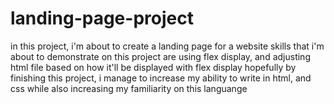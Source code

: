# landing-page-project
in this project, i'm about to create a landing page for a website
skills that i'm about to demonstrate on this project are using flex display, and adjusting html file based on how it'll be displayed with flex display
hopefully by finishing this project, i manage to increase my ability to write in html, and css while also increasing my familiarity on this languange
